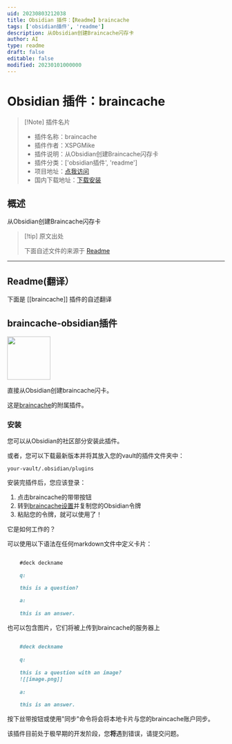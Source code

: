```yaml
---
uid: 20230803212038
title: Obsidian 插件：【Readme】braincache
tags: ['obsidian插件', 'readme']
description: 从Obsidian创建Braincache闪存卡
author: AI
type: readme
draft: false
editable: false
modified: 20230101000000
---
```


# Obsidian 插件：braincache

> [!Note] 插件名片
> - 插件名称：braincache
> - 插件作者：XSPGMike
> - 插件说明：从Obsidian创建Braincache闪存卡
> - 插件分类：['obsidian插件', 'readme']
> - 项目地址：[点我访问](https://github.com/XSPGMike/braincache_obsidian)
> - 国内下载地址：[下载安装](https://pkmer.cn/products/plugin/pluginMarket/?braincache)

## 概述

从Obsidian创建Braincache闪存卡



> [!tip] 原文出处
> 
>下面自述文件的来源于 [Readme](https://ghproxy.net/https://raw.githubusercontent.com/XSPGMike/braincache_obsidian/master/README.md)
> 

---

## Readme(翻译）

下面是 [[braincache]] 插件的自述翻译



## braincache-obsidian插件
<img src="https://braincache.co/android-chrome-192x192.baef1f58.png" width=100/>

直接从Obsidian创建braincache闪卡。

这是[braincache](https://braincache.co)的附属插件。

### 安装

您可以从Obsidian的社区部分安装此插件。

或者，您可以下载最新版本并将其放入您的vault的插件文件夹中：

`your-vault/.obsidian/plugins`

安装完插件后，您应该登录：
1. 点击braincache的带带按钮
2. 转到[braincache设置](https://braincache.co/settings)并复制您的Obsidian令牌
3. 粘贴您的令牌，就可以使用了！

它是如何工作的？

可以使用以下语法在任何markdown文件中定义卡片：

```md

  	#deck deckname

  	q:

  	this is a question?

  	a:
	
	this is an answer.

```

也可以包含图片，它们将被上传到braincache的服务器上

```md
	
	#deck deckname
	
	q:
	
	this is a question with an image?
	![[image.png]]
	
	a:
	
	this is an answer.

```

按下丝带按钮或使用"同步"命令将会将本地卡片与您的braincache账户同步。

该插件目前处于极早期的开发阶段，您**将**遇到错误，请提交问题。




